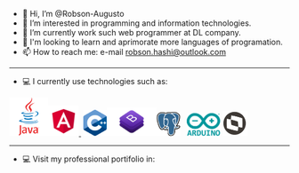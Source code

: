 - 👋 Hi, I’m @Robson-Augusto
- 👀 I’m interested in programming and information technologies.
- 🌱 I’m currently work such web programmer at DL company.
- 💞️ I'm looking to learn and aprimorate more languages of programation.
- 📫 How to reach me: e-mail robson.hashi@outlook.com
------------------------------------------------------------
- 💻 I currently use technologies such as:

<a href="https://www.java.com/pt-BR/"><img src="java.png" width="70"></a><a href="https://angular.io/"><img src="angular.png" width="55"><td>&nbsp;</td></a>   <a href="https://docs.microsoft.com/pt-br/cpp/cpp/?view=msvc-170"><img src="c++.png" width="42"></a><a href="https://getbootstrap.com/"><img src="bootstrap.png" width="90"></a><a href="https://www.postgresql.org/"><img src="postgres.png" width="42"></a><td>&nbsp;</td><td>&nbsp;</td><td>&nbsp;</td><a href="https://www.arduino.cc/"><img src="arduino.png" width="60"></a>
<a href="https://www.totvs.com/sistema-de-gestao/totvs-backoffice-linha-protheus/"><img src="totvs.png" width="45"></a>

------------------------------------------------------------
- 💻 Visit my professional portifolio in: <p> </p>
 <a href="https://robson-augusto.github.io/portifolio/#home"></a>
